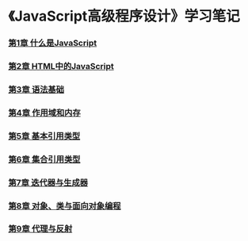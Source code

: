 # 《JavaScript高级程序设计》学习笔记
### [第1章 什么是JavaScript](https://github.com/OUDUIDUI/professional_javascript_web_developer/tree/CHAPTER1_What_Is_JavaScript)
### [第2章 HTML中的JavaScript](https://github.com/OUDUIDUI/professional_javascript_web_developer/tree/CHAPTER2_JavaScript_in_HTML)
### [第3章 语法基础](https://github.com/OUDUIDUI/professional_javascript_web_developer/tree/CHAPTER3_Language_Basics)
### [第4章 作用域和内存](https://github.com/OUDUIDUI/professional_javascript_web_developer/tree/CHAPTER4_Variable_Scope_And_Memory)
### [第5章 基本引用类型](https://github.com/OUDUIDUI/professional_javascript_web_developer/tree/CHAPTER5_Basic_Reference_Type)
### [第6章 集合引用类型](https://github.com/OUDUIDUI/professional_javascript_web_developer/tree/CHAPTER6_Collection_Reference_Types)
### [第7章 迭代器与生成器](https://github.com/OUDUIDUI/professional_javascript_web_developer/tree/CHARTER7_Iterators_And_Generators)
### [第8章 对象、类与面向对象编程](https://github.com/OUDUIDUI/professional-javascript-web-developer/tree/CHARTER8_Objects_Classes_and_Object-Oriented_Programming)
### [第9章 代理与反射](https://github.com/OUDUIDUI/professional-javascript-web-developer/tree/CHARTER9_Proxies_and_Reflect)